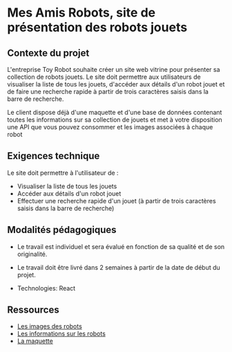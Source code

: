# Mes Amis Robots, site de présentation des robots jouets

## Contexte du projet

L'entreprise Toy Robot souhaite créer un site web vitrine pour présenter sa collection de robots jouets. Le site doit permettre aux utilisateurs de visualiser la liste de tous les jouets, d'accéder aux détails d'un robot jouet et de faire une recherche rapide à partir de trois caractères saisis dans la barre de recherche.

Le client dispose déjà d'une maquette et d'une base de données contenant toutes les informations sur sa collection de jouets et met à votre disposition une API que vous pouvez consommer et les images associées à chaque robot


## Exigences technique

 Le site doit permettre à l'utilisateur de :

- Visualiser la liste de tous les jouets
- Accéder aux détails d'un robot jouet
- Effectuer une recherche rapide d'un jouet (à partir de trois caractères saisis dans la barre de recherche)

## Modalités pédagogiques

- Le travail est individuel et sera évalué en fonction de sa qualité et de son originalité.
  
- Le travail doit être livré dans 2 semaines à partir de la date de début du projet.
- Technologies: React

## Ressources
- [Les images des robots](https://robohash.org/)
- [Les informations sur les robots](https://jsonplaceholder.typicode.com/)
- [La maquette](https://drive.google.com/file/d/1ap6QYPwvoRX02Ikc2xa6DBn40TnFkIY1/view?usp=share_link)